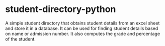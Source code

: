 # student-directory-python
A simple student directory that obtains student details from an excel sheet and store it in a database. It can be used for finding student details based on name or admission number. It also computes the grade and percentage of the student.

